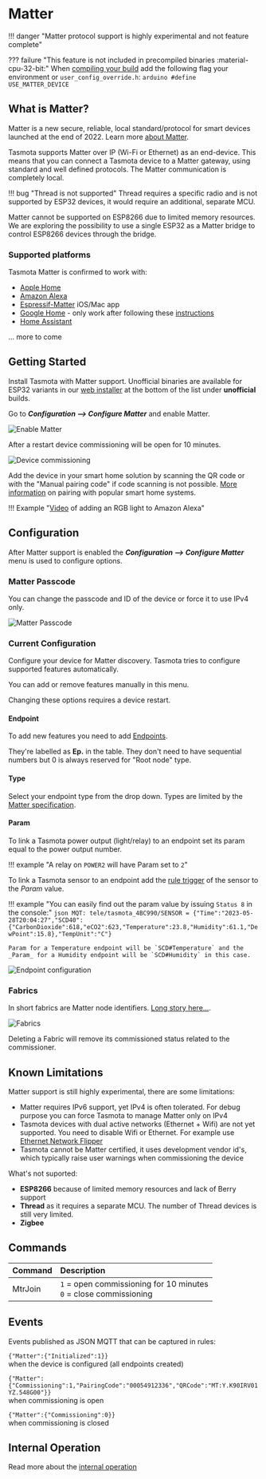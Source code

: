 # Matter 

!!! danger "Matter protocol support is highly experimental and not feature complete"

??? failure "This feature is not included in precompiled binaries :material-cpu-32-bit:"
    When [compiling your build](Compile-your-build) add the following flag your environment or `user_config_override.h`:
    ```arduino
    #define USE_MATTER_DEVICE
    ```

## What is Matter?

Matter is a new secure, reliable, local standard/protocol for smart devices launched at the end of 2022. Learn more [about Matter](https://csa-iot.org/all-solutions/matter/).

Tasmota supports Matter over IP (Wi-Fi or Ethernet) as an end-device. This means that you can connect a Tasmota device to a Matter gateway, using standard and well defined protocols. The Matter communication is completely local.

!!! bug "Thread is not supported" 
    Thread requires a specific radio and is not supported by ESP32 devices, it would require an additional, separate MCU.

Matter cannot be supported on ESP8266 due to limited memory resources. We are exploring the possibility to use a single ESP32 as a Matter bridge to control ESP8266 devices through the bridge.

### Supported platforms

Tasmota Matter is confirmed to work with:

- [Apple Home](https://www.apple.com/home-app/)
- [Amazon Alexa](https://www.digitaltrends.com/home/how-to-connect-matter-devices-amazon-alexa/)
- [Espressif-Matter](https://apps.apple.com/in/app/espressif-matter/id1604739172) iOS/Mac app
- [Google Home](https://support.google.com/googlenest/answer/12391458?hl=en) - only work after following these [instructions](Matter-with-Google.md)
- [Home Assistant](https://next.home-assistant.io/integrations/matter#configuration)

... more to come

## Getting Started

Install Tasmota with Matter support. Unofficial binaries are available for ESP32 variants in our [web installer](https://tasmota.github.io/install/) at the bottom of the list under **unofficial** builds.

Go to ***Configuration --> Configure Matter*** and enable Matter.

![Enable Matter](_media/matter/enable.jpg)

After a restart device commissioning will be open for 10 minutes.

![Device commissioning](_media/matter/commissioning.jpg)

Add the device in your smart home solution by scanning the QR code or with the "Manual pairing code" if code scanning is not possible. [More information](https://github.com/mfucci/node-matter#pairing-and-usage-information) on pairing with popular smart home systems. 

!!! Example "[Video](https://www.youtube.com/watch?v=7qoIvVTIhMg) of adding an RGB light to Amazon Alexa"

## Configuration

After Matter support is enabled the ***Configuration --> Configure Matter*** menu is used to configure options.

### Matter Passcode

You can change the passcode and ID of the device or force it to use IPv4 only.

![Matter Passcode](_media/matter/passcode.jpg)

### Current Configuration

Configure your device for Matter discovery. Tasmota tries to configure supported features automatically.

You can add or remove features manually in this menu.

Changing these options requires a device restart.

#### Endpoint

To add new features you need to add [Endpoints](https://blog.espressif.com/matter-clusters-attributes-commands-82b8ec1640a0).

They're labelled as **Ep.** in the table. They don't need to have sequential numbers but 0 is always reserved for "Root node" type.

#### Type

Select your endpoint type from the drop down. Types are limited by the [Matter specification](https://developer.nordicsemi.com/nRF_Connect_SDK/doc/latest/nrf/protocols/matter/overview/data_model.html#device-type-overview).

#### Param

To link a Tasmota power output (light/relay) to an endpoint set its param equal to the power output number.

!!! example "A relay on `POWER2` will have Param set to `2`"

To link a Tasmota sensor to an endpoint add the [rule trigger](Rules.md#rule-trigger) of the sensor to the _Param_ value.

!!! example "You can easily find out the param value by issuing `Status 8` in the console:"
    ```json
    MQT: tele/tasmota_4BC990/SENSOR = {"Time":"2023-05-28T20:04:27","SCD40":{"CarbonDioxide":618,"eCO2":623,"Temperature":23.8,"Humidity":61.1,"DewPoint":15.8},"TempUnit":"C"}
    ```

    Param for a Temperature endpoint will be `SCD#Temperature` and the _Param_ for a Humidity endpoint will be `SCD#Humidity` in this case.

![Endpoint configuration](_media/matter/endpoint_config.jpg)

### Fabrics

In short fabrics are Matter node identifiers. [Long story here...](https://matter-smarthome.de/en/know-how/what-is-a-matter-fabric/).

![Fabrics](_media/matter/fabrics.jpg)

Deleting a Fabric will remove its commissioned status related to the commissioner.

## Known Limitations

Matter support is still highly experimental, there are some limitations:

- Matter requires IPv6 support, yet IPv4 is often tolerated. For debug purpose you can force Tasmota to manage Matter only on IPv4
- Tasmota devices with dual active networks (Ethernet + Wifi) are not yet supported. You need to disable Wifi or Ethernet. For example use [Ethernet Network Flipper](https://tasmota.github.io/docs/Berry-Cookbook/#ethernet-network-flipper)
- Tasmota cannot be Matter certified, it uses development vendor id's, which typically raise user warnings when commissioning the device

What's not suported:

- **ESP8266** because of limited memory resources and lack of Berry support
- **Thread** as it requires a separate MCU. The number of Thread devices is still very limited.
- **Zigbee**

## Commands

Command | Description
:---- | :---
MtrJoin |`1` = open commissioning for 10 minutes<BR>`0` = close commissioning

## Events

Events published as JSON MQTT that can be captured in rules:

`{"Matter":{"Initialized":1}}`    
when the device is configured (all endpoints created)

`{"Matter":{"Commissioning":1,"PairingCode":"00054912336","QRCode":"MT:Y.K90IRV01YZ.548G00"}}`     
  when commissioning is open

`{"Matter":{"Commissioning":0}}`     
  when commissioning is closed

## Internal Operation

Read more about the [internal operation](Matter-Internals.md)
